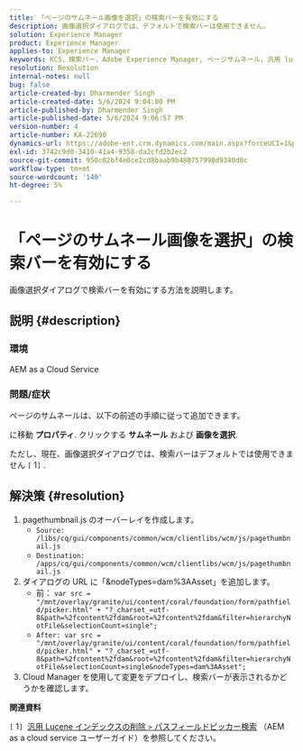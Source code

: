 ```yaml
---
title: 「ページのサムネール画像を選択」の検索バーを有効にする
description: 画像選択ダイアログでは、デフォルトで検索バーは使用できません。
solution: Experience Manager
product: Experience Manager
applies-to: Experience Manager
keywords: KCS，検索バー，Adobe Experience Manager, ページサムネール，汎用 lucene インデックス
resolution: Resolution
internal-notes: null
bug: false
article-created-by: Dharmender Singh
article-created-date: 5/6/2024 9:04:00 PM
article-published-by: Dharmender Singh
article-published-date: 5/6/2024 9:06:57 PM
version-number: 4
article-number: KA-22690
dynamics-url: https://adobe-ent.crm.dynamics.com/main.aspx?forceUCI=1&pagetype=entityrecord&etn=knowledgearticle&id=07b64f26-ec0b-ef11-9f8a-6045bd006b25
exl-id: 3742c9d0-3410-41a4-9358-da2cfd2b2ec2
source-git-commit: 950c82bf4e0ce2cd8baab9b488757998d9340d0c
workflow-type: tm+mt
source-wordcount: '149'
ht-degree: 5%

---
```


# 「ページのサムネール画像を選択」の検索バーを有効にする


画像選択ダイアログで検索バーを有効にする方法を説明します。

## 説明 {#description}


### 環境

AEM as a Cloud Service

### 問題/症状

ページのサムネールは、以下の前述の手順に従って追加できます。

に移動 <b>プロパティ</b>. クリックする <b>サムネール</b> および <b>画像を選択</b>.

ただし、現在、画像選択ダイアログでは、検索バーはデフォルトでは使用できません `[` 1`]` .






## 解決策 {#resolution}


1. pagethumbnail.js のオーバーレイを作成します。
   - `Source: /libs/cq/gui/components/common/wcm/clientlibs/wcm/js/pagethumbnail.js`
   - `Destination: /apps/cq/gui/components/common/wcm/clientlibs/wcm/js/pagethumbnail.js`
2. ダイアログの URL に「&amp;nodeTypes=dam%3AAsset」を追加します。
   - 前： `var src = "/mnt/overlay/granite/ui/content/coral/foundation/form/pathfield/picker.html" + "?_charset_=utf-8&path=%2fcontent%2fdam&root=%2fcontent%2fdam&filter=hierarchyNotFile&selectionCount=single";`
   - `After: var src = "/mnt/overlay/granite/ui/content/coral/foundation/form/pathfield/picker.html" + "?_charset_=utf-8&path=%2fcontent%2fdam&root=%2fcontent%2fdam&filter=hierarchyNotFile&selectionCount=single&nodeTypes=dam%3AAsset";`
3. Cloud Manager を使用して変更をデプロイし、検索バーが表示されるかどうかを確認します。




<b>関連資料</b>

`[` 1`]`  [汎用 Lucene インデックスの削除 `>`  パスフィールドピッカー検索](https://experienceleague.adobe.com/docs/experience-manager-cloud-service/content/operations/removal-generic-lucene-index.html?lang=en#author-instance) （AEM as a cloud service ユーザーガイド）を参照してください。
